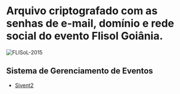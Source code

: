 # Arquivo criptografado com as senhas de e-mail, domínio e rede social do evento Flisol Goiânia.

![FLISoL-2015](https://user-images.githubusercontent.com/12467009/172182393-b3081d4b-dc79-4332-819f-26a0027d878b.png)

## Sistema de Gerenciamento de Eventos 
 - [Sivent2](https://github.com/olesmith/Sivent2) 
 
 
